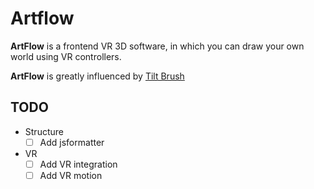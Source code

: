 # Artflow

**ArtFlow** is a frontend VR 3D software, in which you can draw your own world using VR controllers.

**ArtFlow** is greatly influenced by [Tilt Brush](https://www.tiltbrush.com/)

## TODO

* Structure
  * [ ] Add jsformatter
  
* VR
  * [ ] Add VR integration
  * [ ] Add VR motion
